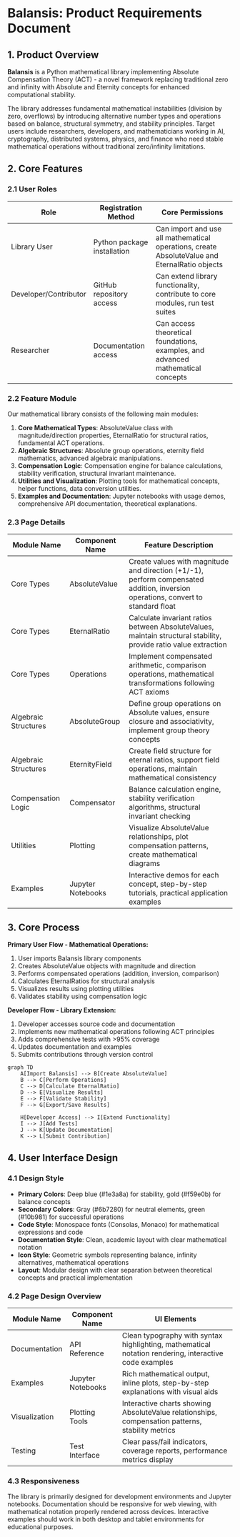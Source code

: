 # Balansis: Product Requirements Document

## 1. Product Overview

**Balansis** is a Python mathematical library implementing Absolute Compensation Theory (ACT) - a novel framework replacing traditional zero and infinity with Absolute and Eternity concepts for enhanced computational stability.

The library addresses fundamental mathematical instabilities (division by zero, overflows) by introducing alternative number types and operations based on balance, structural symmetry, and stability principles. Target users include researchers, developers, and mathematicians working in AI, cryptography, distributed systems, physics, and finance who need stable mathematical operations without traditional zero/infinity limitations.

## 2. Core Features

### 2.1 User Roles

| Role | Registration Method | Core Permissions |
|------|---------------------|------------------|
| Library User | Python package installation | Can import and use all mathematical operations, create AbsoluteValue and EternalRatio objects |
| Developer/Contributor | GitHub repository access | Can extend library functionality, contribute to core modules, run test suites |
| Researcher | Documentation access | Can access theoretical foundations, examples, and advanced mathematical concepts |

### 2.2 Feature Module

Our mathematical library consists of the following main modules:

1. **Core Mathematical Types**: AbsoluteValue class with magnitude/direction properties, EternalRatio for structural ratios, fundamental ACT operations.
2. **Algebraic Structures**: Absolute group operations, eternity field mathematics, advanced algebraic manipulations.
3. **Compensation Logic**: Compensation engine for balance calculations, stability verification, structural invariant maintenance.
4. **Utilities and Visualization**: Plotting tools for mathematical concepts, helper functions, data conversion utilities.
5. **Examples and Documentation**: Jupyter notebooks with usage demos, comprehensive API documentation, theoretical explanations.

### 2.3 Page Details

| Module Name | Component Name | Feature Description |
|-------------|----------------|---------------------|
| Core Types | AbsoluteValue | Create values with magnitude and direction (+1/-1), perform compensated addition, inversion operations, convert to standard float |
| Core Types | EternalRatio | Calculate invariant ratios between AbsoluteValues, maintain structural stability, provide ratio value extraction |
| Core Types | Operations | Implement compensated arithmetic, comparison operations, mathematical transformations following ACT axioms |
| Algebraic Structures | AbsoluteGroup | Define group operations on Absolute values, ensure closure and associativity, implement group theory concepts |
| Algebraic Structures | EternityField | Create field structure for eternal ratios, support field operations, maintain mathematical consistency |
| Compensation Logic | Compensator | Balance calculation engine, stability verification algorithms, structural invariant checking |
| Utilities | Plotting | Visualize AbsoluteValue relationships, plot compensation patterns, create mathematical diagrams |
| Examples | Jupyter Notebooks | Interactive demos for each concept, step-by-step tutorials, practical application examples |

## 3. Core Process

**Primary User Flow - Mathematical Operations:**
1. User imports Balansis library components
2. Creates AbsoluteValue objects with magnitude and direction
3. Performs compensated operations (addition, inversion, comparison)
4. Calculates EternalRatios for structural analysis
5. Visualizes results using plotting utilities
6. Validates stability using compensation logic

**Developer Flow - Library Extension:**
1. Developer accesses source code and documentation
2. Implements new mathematical operations following ACT principles
3. Adds comprehensive tests with >95% coverage
4. Updates documentation and examples
5. Submits contributions through version control

```mermaid
graph TD
    A[Import Balansis] --> B[Create AbsoluteValue]
    B --> C[Perform Operations]
    C --> D[Calculate EternalRatio]
    D --> E[Visualize Results]
    E --> F[Validate Stability]
    F --> G[Export/Save Results]
    
    H[Developer Access] --> I[Extend Functionality]
    I --> J[Add Tests]
    J --> K[Update Documentation]
    K --> L[Submit Contribution]
```

## 4. User Interface Design

### 4.1 Design Style

- **Primary Colors**: Deep blue (#1e3a8a) for stability, gold (#f59e0b) for balance concepts
- **Secondary Colors**: Gray (#6b7280) for neutral elements, green (#10b981) for successful operations
- **Code Style**: Monospace fonts (Consolas, Monaco) for mathematical expressions and code
- **Documentation Style**: Clean, academic layout with clear mathematical notation
- **Icon Style**: Geometric symbols representing balance, infinity alternatives, mathematical operations
- **Layout**: Modular design with clear separation between theoretical concepts and practical implementation

### 4.2 Page Design Overview

| Module Name | Component Name | UI Elements |
|-------------|----------------|-------------|
| Documentation | API Reference | Clean typography with syntax highlighting, mathematical notation rendering, interactive code examples |
| Examples | Jupyter Notebooks | Rich mathematical output, inline plots, step-by-step explanations with visual aids |
| Visualization | Plotting Tools | Interactive charts showing AbsoluteValue relationships, compensation patterns, stability metrics |
| Testing | Test Interface | Clear pass/fail indicators, coverage reports, performance metrics display |

### 4.3 Responsiveness

The library is primarily designed for development environments and Jupyter notebooks. Documentation should be responsive for web viewing, with mathematical notation properly rendered across devices. Interactive examples should work in both desktop and tablet environments for educational purposes.